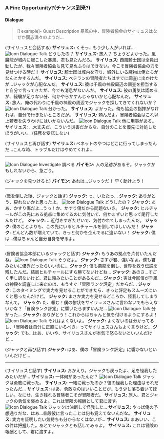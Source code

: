 
### A Fine Opportunity?(チャンス到来?)
#### Dialogue
> [! example]- Quest Description
> 暴風の中、冒険者協会のサイリュスはなぜか闘志満々のようだ…

(サイリュスと会話する)
**サイリュス:** くそっ…もう少し人がいれば…
![Icon Dialogue Talk](https://static.wikia.nocookie.net/gensin-impact/images/f/fa/Icon_Dialogue_Talk_White.png/revision/latest/scale-to-width-down/22?cb=20240608070007) どうしたの？
**サイリュス:** 旅人？ ちょうどよかった。風魔龍が城内に起こした暴風、君も見たんだろ。
**サイリュス:** 西風騎士団は全員出勤したが、我々冒険者協会も見て見ぬふりはできない。今こそ冒険者協会の力を見せつける時だ！
**サイリュス:** 騎士団は城内を守り、城外にいる魔物は俺たちがなんとかするんだ。
**サイリュス:** ベテランの冒険者たちはすでに調査に出かけたが…ジャックが心配なんだ。
**サイリュス:** 彼は千風の神殿周辺の調査を担当すると自分で言ってきたが、今でも消息がないんだ。
**サイリュス:** 彼の勇気は認めるが、経験が足りない分、何かやらかすんじゃないかと心配なんだ。
**サイリュス:** 旅人、俺の代わりに千風の神殿の周辺でジャックを探してきてくれないか？
![Icon Dialogue Talk](https://static.wikia.nocookie.net/gensin-impact/images/f/fa/Icon_Dialogue_Talk_White.png/revision/latest/scale-to-width-down/22?cb=20240608070007) 分かった。
	**サイリュス:** よかった。俺も協会の指揮がなければ、自分で行きたいところだが。
	**サイリュス:** 頼んだよ。冒険者協会はこれ以上若者を失うわけにはいかないんだ。
![Icon Dialogue Talk](https://static.wikia.nocookie.net/gensin-impact/images/f/fa/Icon_Dialogue_Talk_White.png/revision/latest/scale-to-width-down/22?cb=20240608070007) 他に用事がある…
	**サイリュス:** …大丈夫だ、こういう災害だからな、自分のことを優先に対処したほうがいい。
	(任務を受諾しない)

(サイリュスと再び話す)
**サイリュス:** ベネットのやつはどこに行ってしまったんだ…こんな時、トラブルだけはやめてくれよ…

---
![Icon Dialogue Investigate](https://static.wikia.nocookie.net/gensin-impact/images/3/34/Icon_Dialogue_Investigate.png/revision/latest/scale-to-width-down/20?cb=20210424063458) 調べる
**パイモン:** 人の足跡があるぞ。ジャックかもしれないから、急ごう。

(ジャックを見つけると)
**パイモン:** あれは…ジャックだ！ 早く助けよう！

---
(敵を倒した後、ジャックと話す)
**ジャック:** っ、いたたっ…
**ジャック:** ありがとう、戻れないかと思ったよ。
![Icon Dialogue Talk](https://static.wikia.nocookie.net/gensin-impact/images/f/fa/Icon_Dialogue_Talk_White.png/revision/latest/scale-to-width-down/22?cb=20240608070007) どうしたの？
**ジャック:** ああ、かすり傷だよ…うっ！か、かすり傷だから問題ないさ。
**ジャック:** ヒルチャールがこの先にある拠点に集めてるのに気付いて、何かまずいと思って尾行したんだけど。
**ジャック:** …近付きすぎたせいで、気付かれてしまったんだ。
**ジャック:** 僕のことよりも、この先にいるヒルチャールを倒してほしいんだ！
**ジャック:** どんどん数が増えていて、きっと何かを企んでるに違いない！
**ジャック:** 僕は…僕はちゃんと自分自身を守るよ。

---
(冒険者協会本部にいるジャックと話す)
**ジャック:** もうあの拠点を片付いたんだね。
![Icon Dialogue Talk](https://static.wikia.nocookie.net/gensin-impact/images/f/fa/Icon_Dialogue_Talk_White.png/revision/latest/scale-to-width-down/22?cb=20240608070007) そうだよ。
**ジャック:** さすが君、強いなぁ。僕も君みたいに優秀だったらいいのに…
**ジャック:** 僕も悪龍を倒し、世界を救う伝説を残したんだ。結局ヒルチャールにすら勝てないけどね…
**ジャック:** あのさ…すごく申し訳ないけど、君に頼みたいことがあるんだ…
**ジャック:** 実は今回僕が千風の神殿を調査しに来たのは、もうすぐ「冒険ランク評定」だからだ…
**ジャック:** このタイミングで実力を見せることができたら、きっと評定もスムーズにいくと思ったんだけど。
**ジャック:** まさか実力を見せるどころか、怪我してしまうなんて。
**ジャック:** た、頼む！僕の惨状をサイリュスさんに言わないでもらえないかな？「冒険ランク評定」に響いたらまずいんだ…
![Icon Dialogue Talk](https://static.wikia.nocookie.net/gensin-impact/images/f/fa/Icon_Dialogue_Talk_White.png/revision/latest/scale-to-width-down/22?cb=20240608070007) 分かった…
	**ジャック:** ありがとう！これからはちゃんと気を付けるようにするよ！
![Icon Dialogue Talk](https://static.wikia.nocookie.net/gensin-impact/images/f/fa/Icon_Dialogue_Talk_White.png/revision/latest/scale-to-width-down/22?cb=20240608070007) それはよくないよ。
	**ジャック:** よくないのは分かってるし、「冒険者は自分に正直にいるべき」ってサイリュスさんもよく言うけど…
	**ジャック:** でも…はあ、いいや、サイリュスさんが本気で怒らないといいんだけど…

(ジャックと再び話す)
**ジャック:** はあ、僕の「冒険ランク評定」に響かないといいんだけど…

---
(サイリュスと話す)
**サイリュス:** おかえり。ジャックも戻ったよ、足を怪我したみたいだが…
**サイリュス:** 一体何があったんだ？
![Icon Dialogue Talk](https://static.wikia.nocookie.net/gensin-impact/images/f/fa/Icon_Dialogue_Talk_White.png/revision/latest/scale-to-width-down/22?cb=20240608070007) ジャックは勇敢に戦った。
	**サイリュス:** 一緒に戦ったのか？彼の怪我した理由はそれだったんだ…
	**サイリュス:** はあ、勇敢なのはいいことだが…もう少し落ち着いてほしい。なにせ、生き残れる冒険者こそが冒険者だ。
	**サイリュス:** 旅人、君とジャックの勇気を褒めるよ。これは冒険の報酬として君に渡す。
![Icon Dialogue Talk](https://static.wikia.nocookie.net/gensin-impact/images/f/fa/Icon_Dialogue_Talk_White.png/revision/latest/scale-to-width-down/22?cb=20240608070007) ジャックは油断して怪我した…
	**サイリュス:** やっぱ俺の予想通りだな、はあ…普段彼に言ったことは何も覚えてないんだな。
	**サイリュス:** 実力を証明したい気持ちも分からなくはないが…
	**サイリュス:** まあいい、この件は把握した。あとでジャックとも話してみるよ。
	**サイリュス:** これは冒険の報酬として、君に渡すよ。

